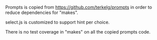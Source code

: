 Prompts is copied from https://github.com/terkelg/prompts in order to reduce dependencies for "makes".

select.js is customized to support hint per choice.

There is no test coverage in "makes" on all the copied prompts code.
